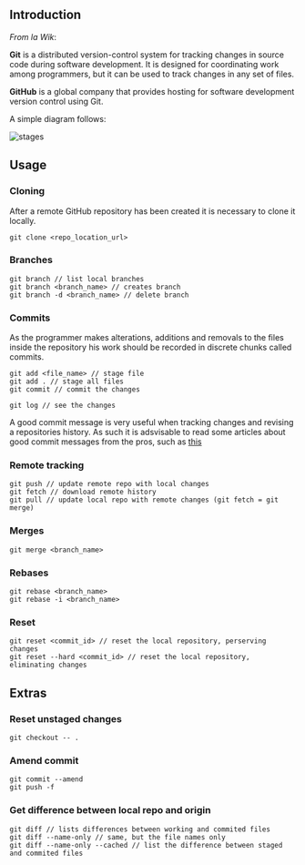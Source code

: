 ## Introduction


_From la Wik_:

**Git** is a distributed version-control system for tracking changes in source code during software development. It is designed for coordinating work among programmers, but it can be used to track changes in any set of files.

**GitHub** is a global company that provides hosting for software development version control using Git.

A simple diagram follows: 

![stages](https://miro.medium.com/max/1930/1*tjrF1ff5UjVNclwwe_GREg.png)


## Usage

### Cloning

After a remote GitHub repository has been created it is necessary to clone it locally.

```
git clone <repo_location_url>
```

### Branches

```
git branch // list local branches
git branch <branch_name> // creates branch
git branch -d <branch_name> // delete branch
```

### Commits

As the programmer makes alterations, additions and removals to the files inside the repository his work should be recorded in discrete chunks called commits.

```
git add <file_name> // stage file
git add . // stage all files 
git commit // commit the changes

git log // see the changes
```

A good commit message is very useful when tracking changes and revising a repositories history. As such it is adsvisable to read some articles about good commit messages from the pros, such as [this](https://chris.beams.io/posts/git-commit/)

### Remote tracking

```
git push // update remote repo with local changes
git fetch // download remote history
git pull // update local repo with remote changes (git fetch = git merge)
```

### Merges

```
git merge <branch_name>
```

### Rebases

```
git rebase <branch_name>
git rebase -i <branch_name>
```

### Reset

```
git reset <commit_id> // reset the local repository, perserving changes
git reset --hard <commit_id> // reset the local repository, eliminating changes
```

## Extras

### Reset unstaged changes

```
git checkout -- .
```

### Amend commit

```
git commit --amend
git push -f
```

### Get difference between local repo and origin

```
git diff // lists differences between working and commited files
git diff --name-only // same, but the file names only 
git diff --name-only --cached // list the difference between staged and commited files
```
